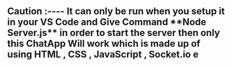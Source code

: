 <h2> Caution :---- It can only be run when you setup it in your VS Code and Give Command **Node Server.js** in order to start the server then only this ChatApp Will work which is made up of using HTML , CSS , JavaScript , Socket.io e</h2>
